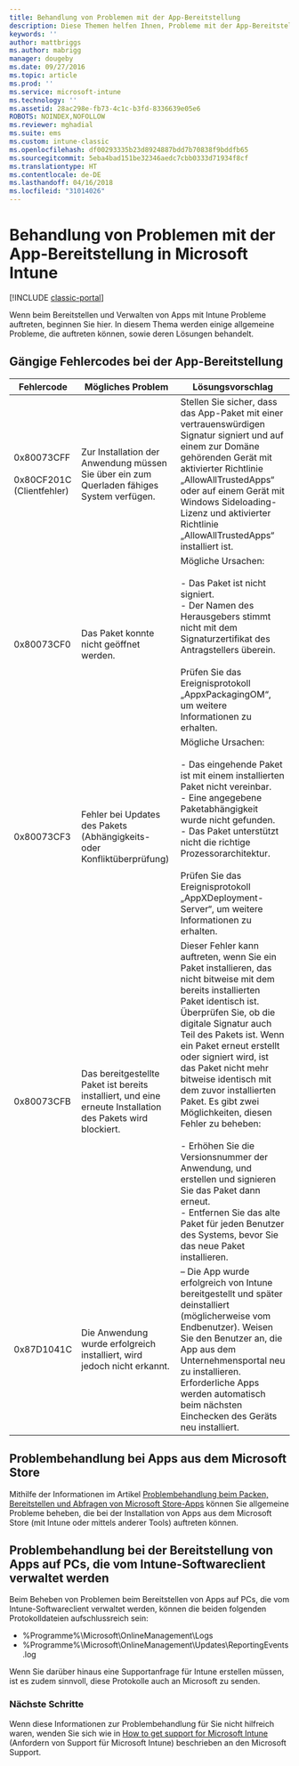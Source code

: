 ```yaml
---
title: Behandlung von Problemen mit der App-Bereitstellung
description: Diese Themen helfen Ihnen, Probleme mit der App-Bereitstellung mit Microsoft Intune zu lösen.
keywords: ''
author: mattbriggs
ms.author: mabrigg
manager: dougeby
ms.date: 09/27/2016
ms.topic: article
ms.prod: ''
ms.service: microsoft-intune
ms.technology: ''
ms.assetid: 28ac298e-fb73-4c1c-b3fd-8336639e05e6
ROBOTS: NOINDEX,NOFOLLOW
ms.reviewer: mghadial
ms.suite: ems
ms.custom: intune-classic
ms.openlocfilehash: df00293335b23d8924887bdd7b70838f9bddfb65
ms.sourcegitcommit: 5eba4bad151be32346aedc7cbb0333d71934f8cf
ms.translationtype: HT
ms.contentlocale: de-DE
ms.lasthandoff: 04/16/2018
ms.locfileid: "31014026"
---
```

# <a name="troubleshoot-app-deployment-problems-in-microsoft-intune"></a>Behandlung von Problemen mit der App-Bereitstellung in Microsoft Intune

[!INCLUDE [classic-portal](../includes/classic-portal.md)]

Wenn beim Bereitstellen und Verwalten von Apps mit Intune Probleme auftreten, beginnen Sie hier. In diesem Thema werden einige allgemeine Probleme, die auftreten können, sowie deren Lösungen behandelt.

## <a name="common-app-deployment-error-codes"></a>Gängige Fehlercodes bei der App-Bereitstellung

|Fehlercode|Mögliches Problem|Lösungsvorschlag|
|--------------|--------------------|------------------------|
|0x80073CFF<br /><br />0x80CF201C (Clientfehler)|Zur Installation der Anwendung müssen Sie über ein zum Querladen fähiges System verfügen.|Stellen Sie sicher, dass das App-Paket mit einer vertrauenswürdigen Signatur signiert und auf einem zur Domäne gehörenden Gerät mit aktivierter Richtlinie „AllowAllTrustedApps“ oder auf einem Gerät mit Windows Sideloading-Lizenz und aktivierter Richtlinie „AllowAllTrustedApps“ installiert ist.|
|0x80073CF0|Das Paket konnte nicht geöffnet werden.|Mögliche Ursachen:<br /><br />-   Das Paket ist nicht signiert.<br />-   Der Namen des Herausgebers stimmt nicht mit dem Signaturzertifikat des Antragstellers überein.<br /><br />Prüfen Sie das Ereignisprotokoll „AppxPackagingOM“, um weitere Informationen zu erhalten.|
|0x80073CF3|Fehler bei Updates des Pakets (Abhängigkeits- oder Konfliktüberprüfung)|Mögliche Ursachen:<br /><br />-   Das eingehende Paket ist mit einem installierten Paket nicht vereinbar.<br />-   Eine angegebene Paketabhängigkeit wurde nicht gefunden.<br />-   Das Paket unterstützt nicht die richtige Prozessorarchitektur.<br /><br />Prüfen Sie das Ereignisprotokoll „AppXDeployment-Server“, um weitere Informationen zu erhalten.|
|0x80073CFB|Das bereitgestellte Paket ist bereits installiert, und eine erneute Installation des Pakets wird blockiert.|Dieser Fehler kann auftreten, wenn Sie ein Paket installieren, das nicht bitweise mit dem bereits installierten Paket identisch ist. Überprüfen Sie, ob die digitale Signatur auch Teil des Pakets ist. Wenn ein Paket erneut erstellt oder signiert wird, ist das Paket nicht mehr bitweise identisch mit dem zuvor installierten Paket. Es gibt zwei Möglichkeiten, diesen Fehler zu beheben:<br /><br />-   Erhöhen Sie die Versionsnummer der Anwendung, und erstellen und signieren Sie das Paket dann erneut.<br />-   Entfernen Sie das alte Paket für jeden Benutzer des Systems, bevor Sie das neue Paket installieren.|
|0x87D1041C|Die Anwendung wurde erfolgreich installiert, wird jedoch nicht erkannt.|– Die App wurde erfolgreich von Intune bereitgestellt und später deinstalliert (möglicherweise vom Endbenutzer). Weisen Sie den Benutzer an, die App aus dem Unternehmensportal neu zu installieren. Erforderliche Apps werden automatisch beim nächsten Einchecken des Geräts neu installiert.|

## <a name="troubleshooting-apps-from-the-microsoft-store"></a>Problembehandlung bei Apps aus dem Microsoft Store

Mithilfe der Informationen im Artikel [Problembehandlung beim Packen, Bereitstellen und Abfragen von Microsoft Store-Apps](https://msdn.microsoft.com/library/windows/desktop/hh973484.aspx) können Sie allgemeine Probleme beheben, die bei der Installation von Apps aus dem Microsoft Store (mit Intune oder mittels anderer Tools) auftreten können.

## <a name="troubleshooting-app-deployment-to-pcs-managed-by-the-intune-software-client"></a>Problembehandlung bei der Bereitstellung von Apps auf PCs, die vom Intune-Softwareclient verwaltet werden
Beim Beheben von Problemen beim Bereitstellen von Apps auf PCs, die vom Intune-Softwareclient verwaltet werden, können die beiden folgenden Protokolldateien aufschlussreich sein:
- %Programme%\Microsoft\OnlineManagement\Logs
- %Programme%\Microsoft\OnlineManagement\Updates\ReportingEvents.log

Wenn Sie darüber hinaus eine Supportanfrage für Intune erstellen müssen, ist es zudem sinnvoll, diese Protokolle auch an Microsoft zu senden.


### <a name="next-steps"></a>Nächste Schritte
Wenn diese Informationen zur Problembehandlung für Sie nicht hilfreich waren, wenden Sie sich wie in [How to get support for Microsoft Intune](how-to-get-support-for-microsoft-intune.md) (Anfordern von Support für Microsoft Intune) beschrieben an den Microsoft Support.
